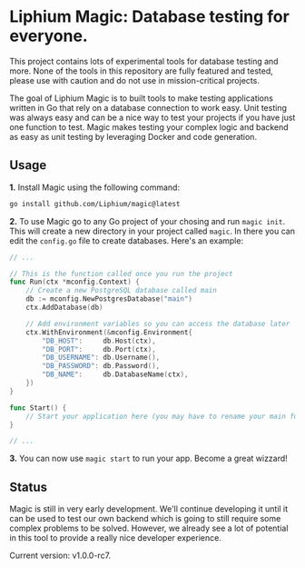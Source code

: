 # Liphium Magic: Database testing for everyone.

This project contains lots of experimental tools for database testing and more. None of the tools in this repository are fully featured and tested, please use with caution and do not use in mission-critical projects.

The goal of Liphium Magic is to built tools to make testing applications written in Go that rely on a database connection to work easy. Unit testing was always easy and can be a nice way to test your projects if you have just one function to test. Magic makes testing your complex logic and backend as easy as unit testing by leveraging Docker and code generation.

## Usage

**1.** Install Magic using the following command:

```sh
go install github.com/Liphium/magic@latest
```

**2.** To use Magic go to any Go project of your chosing and run `magic init`. This will create a new directory in your project called `magic`. In there you can edit the `config.go` file to create databases. Here's an example:

```go
// ...

// This is the function called once you run the project
func Run(ctx *mconfig.Context) {
	// Create a new PostgreSQL database called main
	db := mconfig.NewPostgresDatabase("main")
	ctx.AddDatabase(db)

	// Add environment variables so you can access the database later
	ctx.WithEnvironment(&mconfig.Environment{
		"DB_HOST":     db.Host(ctx),
		"DB_PORT":     db.Port(ctx),
		"DB_USERNAME": db.Username(),
		"DB_PASSWORD": db.Password(),
		"DB_NAME":     db.DatabaseName(ctx),
	})
}

func Start() {
    // Start your application here (you may have to rename your main function or move it to a different module, sorry, otherwise Magic can't work)
}

// ...
```

**3.** You can now use `magic start` to run your app. Become a great wizzard!

## Status

Magic is still in very early development. We'll continue developing it until it can be used to test our own backend which is going to still require some complex problems to be solved. However, we already see a lot of potential in this tool to provide a really nice developer experience.

Current version: v1.0.0-rc7.
